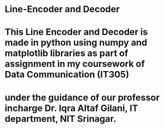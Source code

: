 # Line-Encoder and Decoder

# This Line Encoder and Decoder is made in python using numpy and matplotlib libraries as part of assignment in my coursework of Data Communication (IT305) 
# under the guidance of our professor incharge Dr. Iqra Altaf Gilani, IT department, NIT Srinagar.
